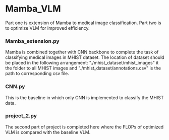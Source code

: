 # Mamba_VLM
Part one is extension of Mamba to medical image classification. Part two is to optimize VLM for improved efficiency.


### Mamba_extension.py
Mamba is combined together with CNN backbone to complete the task of classifying medical images in MHIST dataset. The location of dataset should be placed in the following arrangement: "./mhist_dataset/mhist_images" it the folder to all MHIST images and "./mhist_dataset/annotations.csv" is the path to corresponding csv file. 

### CNN.py
This is the baseline in which only CNN is implemented to classify the MHIST data. 


### project_2.py
The second part of project is completed here where the FLOPs of optimized VLM is compared with the baseline VLM.


